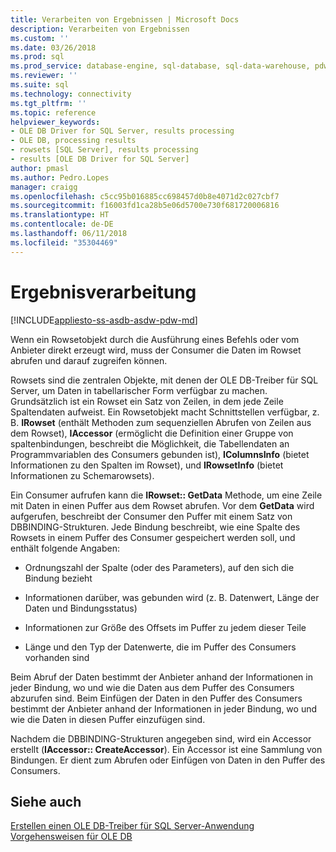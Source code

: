 ```yaml
---
title: Verarbeiten von Ergebnissen | Microsoft Docs
description: Verarbeiten von Ergebnissen
ms.custom: ''
ms.date: 03/26/2018
ms.prod: sql
ms.prod_service: database-engine, sql-database, sql-data-warehouse, pdw
ms.reviewer: ''
ms.suite: sql
ms.technology: connectivity
ms.tgt_pltfrm: ''
ms.topic: reference
helpviewer_keywords:
- OLE DB Driver for SQL Server, results processing
- OLE DB, processing results
- rowsets [SQL Server], results processing
- results [OLE DB Driver for SQL Server]
author: pmasl
ms.author: Pedro.Lopes
manager: craigg
ms.openlocfilehash: c5cc95b016885cc698457d0b8e4071d2c027cbf7
ms.sourcegitcommit: f16003fd1ca28b5e06d5700e730f681720006816
ms.translationtype: HT
ms.contentlocale: de-DE
ms.lasthandoff: 06/11/2018
ms.locfileid: "35304469"
---
```

# <a name="processing-results"></a>Ergebnisverarbeitung
[!INCLUDE[appliesto-ss-asdb-asdw-pdw-md](../../../includes/appliesto-ss-asdb-asdw-pdw-md.md)]

  Wenn ein Rowsetobjekt durch die Ausführung eines Befehls oder vom Anbieter direkt erzeugt wird, muss der Consumer die Daten im Rowset abrufen und darauf zugreifen können.  
  
 Rowsets sind die zentralen Objekte, mit denen der OLE DB-Treiber für SQL Server, um Daten in tabellarischer Form verfügbar zu machen. Grundsätzlich ist ein Rowset ein Satz von Zeilen, in dem jede Zeile Spaltendaten aufweist. Ein Rowsetobjekt macht Schnittstellen verfügbar, z. B. **IRowset** (enthält Methoden zum sequenziellen Abrufen von Zeilen aus dem Rowset), **IAccessor** (ermöglicht die Definition einer Gruppe von spaltenbindungen, beschreibt die Möglichkeit, die Tabellendaten an Programmvariablen des Consumers gebunden ist), **IColumnsInfo** (bietet Informationen zu den Spalten im Rowset), und **IRowsetInfo** (bietet Informationen zu Schemarowsets).  
  
 Ein Consumer aufrufen kann die **IRowset:: GetData** Methode, um eine Zeile mit Daten in einen Puffer aus dem Rowset abrufen. Vor dem **GetData** wird aufgerufen, beschreibt der Consumer den Puffer mit einem Satz von DBBINDING-Strukturen. Jede Bindung beschreibt, wie eine Spalte des Rowsets in einem Puffer des Consumer gespeichert werden soll, und enthält folgende Angaben:  
  
-   Ordnungszahl der Spalte (oder des Parameters), auf den sich die Bindung bezieht  
  
-   Informationen darüber, was gebunden wird (z. B. Datenwert, Länge der Daten und Bindungsstatus)  
  
-   Informationen zur Größe des Offsets im Puffer zu jedem dieser Teile  
  
-   Länge und den Typ der Datenwerte, die im Puffer des Consumers vorhanden sind  
  
 Beim Abruf der Daten bestimmt der Anbieter anhand der Informationen in jeder Bindung, wo und wie die Daten aus dem Puffer des Consumers abzurufen sind. Beim Einfügen der Daten in den Puffer des Consumers bestimmt der Anbieter anhand der Informationen in jeder Bindung, wo und wie die Daten in diesen Puffer einzufügen sind.  
  
 Nachdem die DBBINDING-Strukturen angegeben sind, wird ein Accessor erstellt (**IAccessor:: CreateAccessor**). Ein Accessor ist eine Sammlung von Bindungen. Er dient zum Abrufen oder Einfügen von Daten in den Puffer des Consumers.  
  
## <a name="see-also"></a>Siehe auch  
 [Erstellen einen OLE DB-Treiber für SQL Server-Anwendung](../../oledb/ole-db-driver/creating-a-oledb-driver-for-sql-server-application.md)   
 [Vorgehensweisen für OLE DB](../../oledb/ole-db-how-to/ole-db-how-to-topics.md)  
  
  
